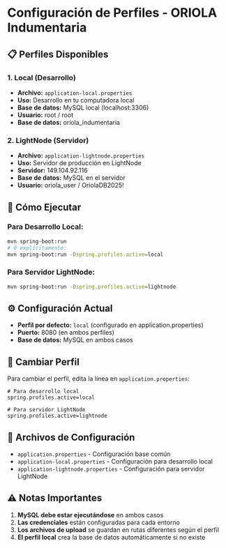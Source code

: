 # Configuración de Perfiles - ORIOLA Indumentaria

## 📋 Perfiles Disponibles

### 1. **Local (Desarrollo)**
- **Archivo:** `application-local.properties`
- **Uso:** Desarrollo en tu computadora local
- **Base de datos:** MySQL local (localhost:3306)
- **Usuario:** root / root
- **Base de datos:** oriola_indumentaria

### 2. **LightNode (Servidor)**
- **Archivo:** `application-lightnode.properties`
- **Uso:** Servidor de producción en LightNode
- **Servidor:** 149.104.92.116
- **Base de datos:** MySQL en el servidor
- **Usuario:** oriola_user / OriolaDB2025!

## 🚀 Cómo Ejecutar

### Para Desarrollo Local:
```bash
mvn spring-boot:run
# O explícitamente:
mvn spring-boot:run -Dspring.profiles.active=local
```

### Para Servidor LightNode:
```bash
mvn spring-boot:run -Dspring.profiles.active=lightnode
```

## ⚙️ Configuración Actual

- **Perfil por defecto:** `local` (configurado en application.properties)
- **Puerto:** 8080 (en ambos perfiles)
- **Base de datos:** MySQL en ambos casos

## 🔧 Cambiar Perfil

Para cambiar el perfil, edita la línea en `application.properties`:
```properties
# Para desarrollo local
spring.profiles.active=local

# Para servidor LightNode
spring.profiles.active=lightnode
```

## 📁 Archivos de Configuración

- `application.properties` - Configuración base común
- `application-local.properties` - Configuración para desarrollo local
- `application-lightnode.properties` - Configuración para servidor LightNode

## ⚠️ Notas Importantes

1. **MySQL debe estar ejecutándose** en ambos casos
2. **Las credenciales** están configuradas para cada entorno
3. **Los archivos de upload** se guardan en rutas diferentes según el perfil
4. **El perfil local** crea la base de datos automáticamente si no existe

